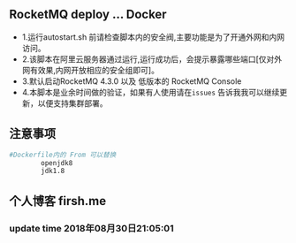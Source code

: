 ##  RocketMQ deploy ... Docker

*  1.运行autostart.sh 前请检查脚本内的安全阀,主要功能是为了开通外网和内网访问。
*  2.该脚本在阿里云服务器通过运行,运行成功后，会提示暴露哪些端口[仅对外网有效果,内网开放相应的安全组即可]。
*  3.默认启动RocketMQ 4.3.0 以及 低版本的 RocketMQ Console 
*  4.本脚本是业余时间做的验证，如果有人使用请在`issues` 告诉我我可以继续更新，以便支持集群部署。

## 注意事项

```bash
#Dockerfile内的 From 可以替换
        openjdk8
        jdk1.8
```

## 个人博客 firsh.me


### update time 2018年08月30日21:05:01
